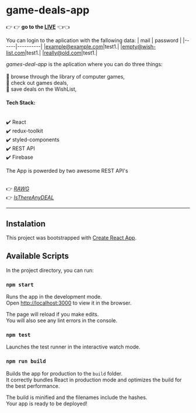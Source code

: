 # game-deals-app
:point_right: :point_right: **go to the [LIVE](https://games-deals.firebaseapp.com/)** :point_left::point_left:

You can login to the aplication with the fallowing data:
| mail | password |
|------|----------|
|example@example.com|test1.|
|empty@wish-list.com|test1.|
|really@old.com|test1.|



*games-deal-app* is the aplication where you can do three things:  
    <br/>:gem: browse through the library of computer games,
   <br/>:gem: check out games deals,
    <br/>:gem: save deals on the WishList,

#### Tech Stack: 
<br/>:heavy_check_mark: React
<br/>:heavy_check_mark: redux-toolkit
<br/>:heavy_check_mark: styled-components
<br/>:heavy_check_mark: REST API
<br/>:heavy_check_mark: Firebase


The App is powerded by two awesome REST API's 

<br/>:point_right:  [*RAWG*](https://rawg.io/) 
<br/>:point_right:  [*IsThereAnyDEAL*](https://isthereanydeal.com/) 



_____
## Instalation

This project was bootstrapped with [Create React App](https://github.com/facebook/create-react-app).

## Available Scripts

In the project directory, you can run:

### `npm start`

Runs the app in the development mode.\
Open [http://localhost:3000](http://localhost:3000) to view it in the browser.

The page will reload if you make edits.\
You will also see any lint errors in the console.

### `npm test`

Launches the test runner in the interactive watch mode.

### `npm run build`

Builds the app for production to the `build` folder.\
It correctly bundles React in production mode and optimizes the build for the best performance.

The build is minified and the filenames include the hashes.\
Your app is ready to be deployed!


